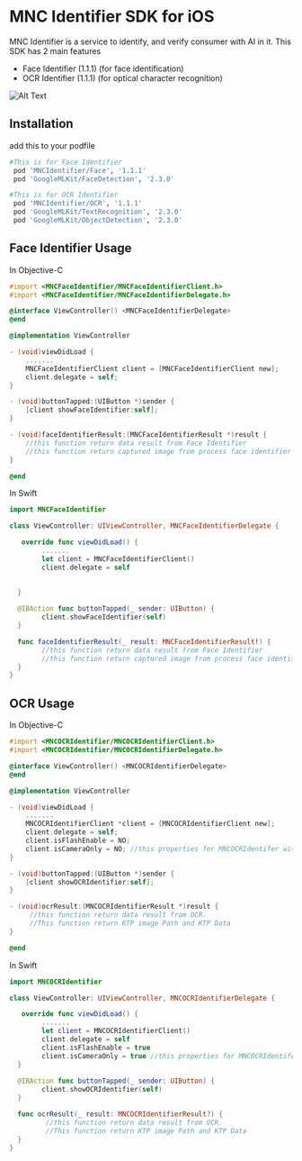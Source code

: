 # MNC Identifier SDK for iOS

MNC Identifier is a service to identify, and verify consumer with AI in it. This SDK has 2 main features
- Face Identifier (1.1.1) (for face identification)
- OCR Identifier (1.1.1) (for optical character recognition)

![Alt Text](https://i.imgur.com/9oexWKl.gif)

## Installation
add this to your podfile

```ruby
#This is for Face Identifier
 pod 'MNCIdentifier/Face', '1.1.1'
 pod 'GoogleMLKit/FaceDetection', '2.3.0'

#This is for OCR Identifier
 pod 'MNCIdentifier/OCR', '1.1.1'
 pod 'GoogleMLKit/TextRecognition', '2.3.0'
 pod 'GoogleMLKit/ObjectDetection', '2.3.0'

```

## Face Identifier Usage
In Objective-C
```objectivec
#import <MNCFaceIdentifier/MNCFaceIdentifierClient.h>
#import <MNCFaceIdentifier/MNCFaceIdentifierDelegate.h>

@interface ViewController() <MNCFaceIdentifierDelegate>
@end

@implementation ViewController

- (void)viewDidLoad {
    .......
    MNCFaceIdentifierClient client = [MNCFaceIdentifierClient new];
    client.delegate = self;
}

- (void)buttonTapped:(UIButton *)sender {
    [client showFaceIdentifier:self];
}

- (void)faceIdentifierResult:(MNCFaceIdentifierResult *)result {
    //this function return data result from Face Identifier
    //this function return captured image from process face identifier with type data UIImage
}

@end
```

In Swift
```swift
import MNCFaceIdentifier

class ViewController: UIViewController, MNCFaceIdentifierDelegate {

   override func viewDidLoad() {
        .......
        let client = MNCFaceIdentifierClient()
        client.delegate = self
        

  }
  
  @IBAction func buttonTapped(_ sender: UIButton) {
        client.showFaceIdentifier(self)
  }

  func faceIdentifierResult(_ result: MNCFaceIdentifierResult!) {
        //this function return data result from Face Identifier
        //this function return captured image from process face identifier with type data UIImage
  }
}
```

## OCR Usage
In Objective-C
```objectivec
#import <MNCOCRIdentifier/MNCOCRIdentifierClient.h>
#import <MNCOCRIdentifier/MNCOCRIdentifierDelegate.h>

@interface ViewController() <MNCOCRIdentifierDelegate>
@end

@implementation ViewController

- (void)viewDidLoad {
    .......
    MNCOCRIdentifierClient *client = [MNCOCRIdentifierClient new];
    client.delegate = self;
    client.isFlashEnable = NO;
    client.isCameraOnly = NO; //this properties for MNCOCRIdentifer with features camera only
}

- (void)buttonTapped:(UIButton *)sender {
    [client showOCRIdentifier:self];
}

- (void)ocrResult:(MNCOCRIdentifierResult *)result {
     //this function return data result from OCR. 
     //This function return KTP image Path and KTP Data
}

@end
```

In Swift
```swift
import MNCOCRIdentifier

class ViewController: UIViewController, MNCOCRIdentifierDelegate {

   override func viewDidLoad() {
        .......
        let client = MNCOCRIdentifierClient()
        client.delegate = self
        client.isFlashEnable = true
        client.isCameraOnly = true //this properties for MNCOCRIdentifer with features camera only
  }
  
  @IBAction func buttonTapped(_ sender: UIButton) {
        client.showOCRIdentifier(self)
  }

  func ocrResult(_ result: MNCOCRIdentifierResult?) {
         //this function return data result from OCR. 
         //This function return KTP image Path and KTP Data
  }
}
```
